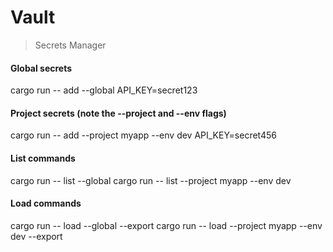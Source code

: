 # Vault
> Secrets Manager

#### Global secrets
cargo run -- add --global API_KEY=secret123

#### Project secrets (note the --project and --env flags)
cargo run -- add --project myapp --env dev API_KEY=secret456

#### List commands
cargo run -- list --global
cargo run -- list --project myapp --env dev

#### Load commands
cargo run -- load --global --export
cargo run -- load --project myapp --env dev --export
